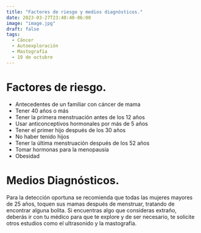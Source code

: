```yaml
---
title: "Factores de riesgo y medios diagnósticos."
date: 2023-03-27T23:40:40-06:00
image: "image.jpg"
draft: false
tags:
  - Cáncer
  - Autoexploración
  - Mastografía
  - 19 de octubre
---
```

# Factores de riesgo.
* Antecedentes de un familiar con cáncer de mama
* Tener 40 años o más
* Tener la primera menstruación antes de los 12 años
* Usar anticonceptivos hormonales por más de 5 años
* Tener el primer hijo después de los 30 años
* No haber tenido hijos
* Tener la última menstruación después de los 52 años
* Tomar hormonas para la menopausia
* Obesidad

# Medios Diagnósticos.
Para la detección oportuna se recomienda que todas las mujeres mayores de 25 años, toquen sus mamas después de menstruar, tratando de encontrar alguna bolita. Si encuentras algo que consideras extraño, deberás ir con tu médico para que te explore y de ser necesario, te solicite otros estudios como el ultrasonido y la mastografía.
